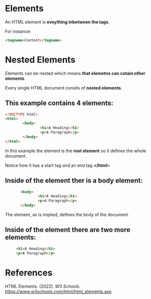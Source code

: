 # Elements 

An HTML element is **eveything inbetween the tags**. 

For instance:
``` html 
<tagname>Content</tagname> 
``` 

# Nested Elements 
Elements can be nested which means **that elemetns can cotain other elements**. 

Every single HTML document consits of **nested elements**. 

## This example contains 4 elements: 
```html 
<!DOCTYPE html>
<html> 
        <body> 
                <h1>A Heading</h1> 
                <p>A Paragraph</p> 
        </body> 
</html> 
``` 
In this example the **<html>** element is the **root element** so it defines the whole document. 

Notice how it has a start tag **<html>** and an end tag **</html**> 

## Inside of the <html> element ther is a body element: 
 ```html  
        <body> 
                <h1>A Heading</h1> 
                <p>A Paragraph</p> 
        </body> 
 ``` 

The **<body>** element, as is implied, defines the body of the document. 

## Inside of the <body> element there are two more elements: 
```html 
     <h1>A Heading</h1> 
     <p>A Paragraph</p>  
``` 

# References 
HTML Elements. (2022). *W3 Schools*. <https://www.w3schools.com/html/html_elements.asp> 


